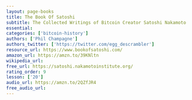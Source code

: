 ```yaml
---
layout: page-books
title: The Book Of Satoshi
subtitle: The Collected Writings of Bitcoin Creator Satoshi Nakamoto
essential: 
categories: ['bitcoin-history']
authors: ['Phil Champagne']
authors_twitter: ['https://twitter.com/egg_descrambler']
resource_url: https://www.bookofsatoshi.com/
amazon_url: https://amzn.to/39KNltn
wikipedia_url: 
free_url: https://satoshi.nakamotoinstitute.org/
rating_order: 9
lesson: ['20']
audio_url: https://amzn.to/2QZfJR4
free_audio_url: 
---
```

